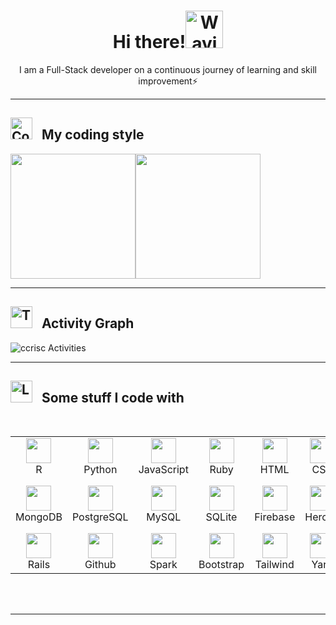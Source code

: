 <div align="center">
<h1> <b>Hi there!</b><img src="https://raw.githubusercontent.com/Tarikul-Islam-Anik/Animated-Fluent-Emojis/master/Emojis/Hand%20gestures/Waving%20Hand.png" alt="Waving Hand" width="60px"></h1>
  <p>I am a Full-Stack developer on a continuous journey of learning and skill improvement⚡ </p>
</div>

<hr>

<!--
**ccrisc/ccrisc** is a ✨ _special_ ✨ repository because its `README.md` (this file) appears on your GitHub profile.
Here are some ideas to get you started:
- 🔭 I’m currently working on ...
- 🌱 I’m currently learning ...
- 👯 I’m looking to collaborate on ...
- 🤔 I’m looking for help with ...
- 💬 Ask me about ...
- 📫 How to reach me: ...
- 😄 Pronouns: ...
- ⚡ Fun fact: ...
-->

<h2 align="left"> <img src="https://raw.githubusercontent.com/Tarikul-Islam-Anik/Animated-Fluent-Emojis/master/Emojis/Travel%20and%20places/Comet.png" alt="Comet" width="35" /> &nbsp; My coding style </h2>
<div style="display: flex; align-items: center;" align="center">
  <img height="200" src="https://github-readme-stats.vercel.app/api/top-langs/?username=ccrisc&hide_progress=true" />
  <img height="200" src="https://github-readme-streak-stats.herokuapp.com/?user=ccrisc" />
</div>


<hr>

<h2 align="left"> <img src="https://raw.githubusercontent.com/Tarikul-Islam-Anik/Animated-Fluent-Emojis/master/Emojis/People%20with%20professions/Technologist%20Medium-Light%20Skin%20Tone.png" alt="Technologist Medium-Light Skin Tone" width="35" /> &nbsp; Activity Graph</h2>
<img align="center" src="https://github-readme-activity-graph.vercel.app/graph?username=ccrisc&theme=github-light" alt="ccrisc Activities"/>

<hr>

<h2 align="left"> <img src="https://raw.githubusercontent.com/Tarikul-Islam-Anik/Telegram-Animated-Emojis/main/Objects/Laptop.webp" alt="Laptop" width="35" /> &nbsp; Some stuff I code with </h2>

<table>
<div style="display: flex; align-items: flex-start; align: center">
<table align="center">
  <tr>
    <td align="center" width="96">
        <img src="https://cdn.jsdelivr.net/gh/devicons/devicon@latest/icons/rstudio/rstudio-original.svg" width="40" height="40" />
      <br>R
    </td>
    <td align="center" width="96">
        <img src="https://cdn.jsdelivr.net/gh/devicons/devicon@latest/icons/python/python-original.svg" width="40" height="40" />
      <br>Python
    </td>
    <td align="center" width="96">
        <img src="https://cdn.jsdelivr.net/gh/devicons/devicon@latest/icons/javascript/javascript-original.svg" width="40" height="40" />
      <br>JavaScript
    </td>
    <td align="center" width="96">
        <img src="https://cdn.jsdelivr.net/gh/devicons/devicon@latest/icons/ruby/ruby-original.svg" width="40" height="40" />
      <br>Ruby
    </td>
    <td align="center" width="96">
        <img src="https://cdn.jsdelivr.net/gh/devicons/devicon@latest/icons/html5/html5-original.svg" width="40" height="40" />
      <br>HTML
    </td>
    <td align="center" width="96">
        <img src="https://cdn.jsdelivr.net/gh/devicons/devicon@latest/icons/css3/css3-original.svg" width="40" height="40" />
      <br>CSS
    </td>
    <td align="center" width="96">
        <img src="https://cdn.jsdelivr.net/gh/devicons/devicon@latest/icons/sqldeveloper/sqldeveloper-original.svg" width="40" height="40" />
      <br>SQL
    </td>
    <td align="center" width="96">
        <img src="https://cdn.jsdelivr.net/gh/devicons/devicon@latest/icons/php/php-original.svg" width="40" height="40" />
      <br>PHP
    </td>
    <td align="center" width="96">
        <img src="https://cdn.jsdelivr.net/gh/devicons/devicon@latest/icons/latex/latex-original.svg" width="40" height="40" />
      <br>LaTex
    </td>
  </tr>
  
  
  
  <tr>
    <td align="center" width="96">
      <img src="https://cdn.jsdelivr.net/gh/devicons/devicon@latest/icons/mongodb/mongodb-original.svg" width="40" height="40" />
      <br>MongoDB
    </td>
  <td align="center" width="96">
        <img src="https://cdn.jsdelivr.net/gh/devicons/devicon@latest/icons/postgresql/postgresql-original.svg" width="40" height="40" />
      <br>PostgreSQL
    <td align="center" width="96">
        <img src="https://cdn.jsdelivr.net/gh/devicons/devicon@latest/icons/mysql/mysql-original.svg" width="40" height="40" />
      <br>MySQL
    </td>
    <td align="center" width="96"> 
        <img src="https://cdn.jsdelivr.net/gh/devicons/devicon@latest/icons/sqlite/sqlite-original.svg" width="40" height="40" />
      <br>SQLite
    </td>
    <td align="center" width="96"> 
        <img src="https://cdn.jsdelivr.net/gh/devicons/devicon@latest/icons/firebase/firebase-original.svg" width="40" height="40" />
      <br>Firebase
    </td>
    <td align="center" width="96">
        <img src="https://cdn.jsdelivr.net/gh/devicons/devicon@latest/icons/heroku/heroku-original.svg"  width="40" height="40" />
      <br>Heroku
    </td>
    <td align="center" width="96">
        <img src="https://cdn.jsdelivr.net/gh/devicons/devicon@latest/icons/amazonwebservices/amazonwebservices-original-wordmark.svg" width="40" height="40" />
      <br>Heroku
    </td>
    <td align="center" width="96">
        <img src="https://cdn.jsdelivr.net/gh/devicons/devicon@latest/icons/googlecloud/googlecloud-original.svg" width="40" height="40" />
      <br>Google Cloud
    </td>
    <td align="center" width="96">
        <img src="https://cdn.jsdelivr.net/gh/devicons/devicon@latest/icons/docker/docker-original.svg" width="40" height="40" />
      <br>Docker
    </td>
  </tr>

  
 <tr>
      <td align="center" width="96">
        <img src="https://cdn.jsdelivr.net/gh/devicons/devicon@latest/icons/rails/rails-plain.svg" width="40" height="40" />
      <br>Rails
    </td>
   <td align="center" width="96">
     <img src="https://cdn.jsdelivr.net/gh/devicons/devicon@latest/icons/github/github-original.svg" width="40" height="40" />
     <br>Github
   </td>
   <td align="center" width="96">
     <img src="https://cdn.jsdelivr.net/gh/devicons/devicon@latest/icons/apachespark/apachespark-original.svg" width="40" height="40" />
      <br>Spark
    </td>
       <td align="center" width="96">
     <img src="https://cdn.jsdelivr.net/gh/devicons/devicon@latest/icons/bootstrap/bootstrap-original.svg" width="40" height="40" />
      <br>Bootstrap
    </td>
    <td align="center" width="96">
      <img src="https://cdn.jsdelivr.net/gh/devicons/devicon@latest/icons/tailwindcss/tailwindcss-original.svg" width="40" height="40" />
      <br>Tailwind
    </td>
        <td align="center" width="96">
     <img src="https://cdn.jsdelivr.net/gh/devicons/devicon@latest/icons/yarn/yarn-original.svg" width="40" height="40" />
      <br>Yarn
    </td>
            <td align="center" width="96">
     <img src="https://cdn.jsdelivr.net/gh/devicons/devicon@latest/icons/wordpress/wordpress-plain.svg" width="40" height="40" />
      <br>Wordpress
    </td>
   <td align="center" width="96">
     <img src="https://cdn.jsdelivr.net/gh/devicons/devicon@latest/icons/hadoop/hadoop-original.svg" width="40" height="40" />
      <br>Hadoop
    </td>
       <td align="center" width="96">
     <img src="https://cdn.jsdelivr.net/gh/devicons/devicon@latest/icons/bash/bash-original.svg" width="40" height="40" />
      <br>Bash
    </td>
   
   
 </tr>
</table>
<br><br>
</table>

<hr>

